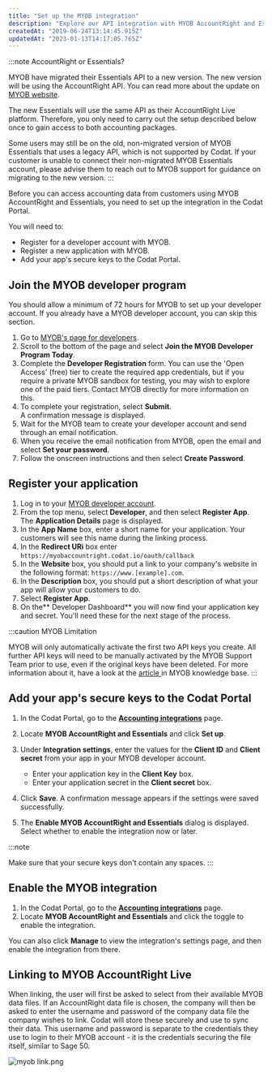```yaml
---
title: "Set up the MYOB integration"
description: "Explore our API integration with MYOB AccountRight and Essentials."
createdAt: "2019-06-24T13:14:45.915Z"
updatedAt: "2023-01-13T14:17:05.765Z"
---
```


:::note AccountRight or Essentials?

MYOB have migrated their Essentials API to a new version. The new version will be using the AccountRight API. You can read more about the update on <a href="https://developer.myob.com/api/accountright/v2//" target="_blank">MYOB website</a>.

The new Essentials will use the same API as their AccountRight Live platform. Therefore, you only need to carry out the setup described below once to gain access to both accounting packages.

Some users may still be on the old, non-migrated version of MYOB Essentials that uses a legacy API, which is not supported by Codat. If your customer is unable to connect their non-migrated MYOB Essentials account, please advise them to reach out to MYOB support for guidance on migrating to the new version.
:::

Before you can access accounting data from customers using MYOB AccountRight and Essentials, you need to set up the integration in the Codat Portal.

You will need to:

- Register for a developer account with MYOB.
- Register a new application with MYOB.
- Add your app's secure keys to the Codat Portal.

## Join the MYOB developer program

You should allow a minimum of 72 hours for MYOB to set up your developer account. If you already have a MYOB developer account, you can skip this section.

1. Go to <a className="external" href="https://developer.myob.com/program/become-a-myob-developer-partner/" target="_blank">MYOB's page for developers</a>.
2. Scroll to the bottom of the page and select **Join the MYOB Developer Program Today**.
3. Complete the **Developer Registration** form. You can use the 'Open Access' (free) tier to create the required app credentials, but if you require a private MYOB sandbox for testing, you may wish to explore one of the paid tiers. Contact MYOB directly for more information on this.
4. To complete your registration, select **Submit**.  
   A confirmation message is displayed.
5. Wait for the MYOB team to create your developer account and send through an email notification.
6. When you receive the email notification from MYOB, open the email and select **Set your password**.
7. Follow the onscreen instructions and then select **Create Password**.

## Register your application

1. Log in to your <a className="external" href="https://my.myob.com.au/pages/login.aspx" target="_blank">MYOB developer account</a>.
2. From the top menu, select **Developer**, and then select **Register App**.  
   The **Application Details** page is displayed.
3. In the **App Name** box, enter a short name for your application. Your customers will see this name during the linking process.
4. In the **Redirect URi** box enter `https://myobaccountright.codat.io/oauth/callback`
5. In the **Website** box, you should put a link to your company's website in the following format: `https://www.[example].com`.
6. In the **Description** box, you should put a short description of what your app will allow your customers to do.
7. Select **Register App**.
8. On the** Developer Dashboard** you will now find your application key and secret. You'll need these for the next stage of the process.

:::caution MYOB Limitation

MYOB will only automatically activate the first two API keys you create. All further API keys will need to be manually activated by the MYOB Support Team prior to use, even if the original keys have been deleted. For more information about it, have a look at the <a href="https://apisupport.myob.com/hc/en-us/articles/360000490416" target="_blank">article </a> in MYOB knowledge base.
:::

## Add your app's secure keys to the Codat Portal

1. In the Codat Portal, go to the <a className="external" href="https://app.codat.io/settings/integrations/accounting" target="_blank">**Accounting integrations**</a> page.

2. Locate **MYOB AccountRight and Essentials** and click **Set up**.

3. Under **Integration settings**, enter the values for the **Client ID** and **Client secret** from your app in your MYOB developer account.

   - Enter your application key in the **Client Key** box.
   - Enter your application secret in the **Client secret** box.

4. Click **Save**. A confirmation message appears if the settings were saved successfully.

5. The **Enable MYOB AccountRight and Essentials** dialog is displayed. Select whether to enable the integration now or later.

:::note

Make sure that your secure keys don't contain any spaces.
:::

## Enable the MYOB integration

1. In the Codat Portal, go to the <a className="external" href="https://app.codat.io/settings/integrations/accounting" target="blank">**Accounting integrations**</a> page.
2. Locate **MYOB AccountRight and Essentials** and click the toggle to enable the integration.

You can also click **Manage** to view the integration's settings page, and then enable the integration from there.

## Linking to MYOB AccountRight Live

When linking, the user will first be asked to select from their available MYOB data files. If an AccountRight data file is chosen, the company will then be asked to enter the username and password of the company data file the company wishes to link. Codat will store these securely and use to sync their data. This username and password is separate to the credentials they use to login to their MYOB account - it is the credentials securing the file itself, similar to Sage 50.

![](/img/old/761a123-myob_link.png "myob link.png")
